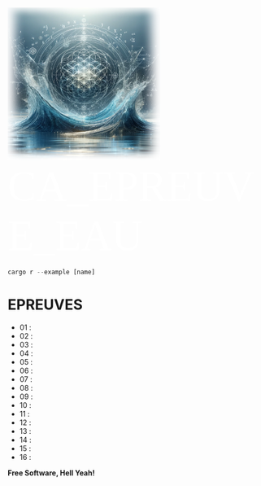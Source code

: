 <div><img src="img/water002.png"  width="300" height="300"></div>
<span style="color:#fff; font-family: 'Bebas Neue'; font-size: 6em;">CA_EPREUVE_EAU</span>

```rust
cargo r --example [name] 
``` 
# EPREUVES
- 01 :
- 02 :
- 03 :
- 04 :
- 05 :
- 06 :
- 07 : 
- 08 :
- 09 :
- 10 :
- 11 :
- 12 :
- 13 :
- 14 :
- 15 :
- 16 :


**Free Software, Hell Yeah!**
